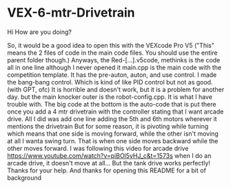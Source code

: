 # VEX-6-mtr-Drivetrain
Hi
How are you doing?

So, it would be a good idea to open this with the VEXcode Pro V5
("This" means the 2 files of code in the main code files. You should use the entire parent folder though.)
Anyways, the Red-[...].v5code, methinks is the code all in one line although I never
opened it
main.cpp is the main code with the competition template. It has
the pre-auton, auton, and use control.
I made the bang-bang control. Which is kind of like PID control but not as good. (with GPT, ofc)
It is horrible and doesn't work, but it is a problem for another day.
but the main knocker outer is the robot-config.cpp. It is what I have trouble with.
The big code at the bottom is the auto-code that is put there once you add a 4 mtr drivetrain
with the controller stating that I want arcade drive.
All I did was add one line adding the 5th and 6th motors wherever it mentions the drivetrain
But for some reason, it is pivoting while turning
which means that one side is moving forward, while the other isn't moving at all
I wanta  swing turn. That is when one side moves backward while the other moves forward.
I was following this video for arcade drive
https://www.youtube.com/watch?v=piBOl5yHJ_c&t=1573s
when I do an arcade drive, it doesn't move at all...
But the tank drive works perfectly!
Thanks for your help.
And thanks for opening this README for a bit of background
